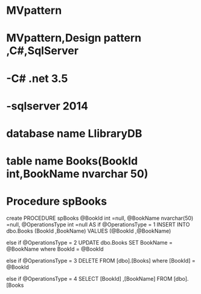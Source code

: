 # MVpattern
# MVpattern,Design pattern ,C#,SqlServer
# -C# .net 3.5
# -sqlserver 2014


# database name LlibraryDB
# table name Books(BookId int,BookName nvarchar 50)
# Procedure spBooks

create PROCEDURE spBooks 
	@BookId int =null, 
	@BookName nvarchar(50) =null,
	@OperationsType int =null
AS
if @OperationsType = 1
	INSERT INTO dbo.Books
           (BookId
           ,BookName)
     VALUES
           (@BookId
           ,@BookName)

else if @OperationsType = 2
	UPDATE dbo.Books
		SET BookName = @BookName
		where BookId = @BookId

else if @OperationsType = 3
		DELETE FROM [dbo].[Books]
		where [BookId] = @BookId


else if @OperationsType = 4
		SELECT [BookId]
			,[BookName]
		FROM [dbo].[Books

